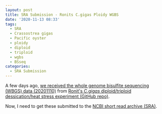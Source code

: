```yaml
---
layout: post
title: SRA Submission - Ronits C.gigas Ploidy WGBS
date: '2020-11-13 08:33'
tags:
  - SRA
  - Crassostrea gigas
  - Pacific oyster
  - ploidy
  - diploid
  - triploid
  - wgbs
  - BSseq
categories:
  - SRA Submission
---
```

A few days ago, [we received the whole genome bisulfite sequencing (WBGS) data (20201110)](https://robertslab.github.io/sams-notebook/2020/11/10/Data-Received-C.gigas-Ploidy-WGBS-from-Ronits-Project-via-ZymoResearch.html) from [Ronit's _C.gigas_ diploid/triploid dessication/heat stress experiment (GitHub repo)](https://github.com/RobertsLab/project-gigas_ploidy).

Now, I need to get these submitted to the [NCBI short read archive (SRA)](https://www.ncbi.nlm.nih.gov/sra).
